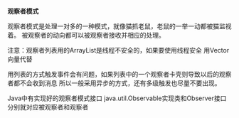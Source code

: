 ****观察者模式****

观察者模式是处理一对多的一种模式，就像猫抓老鼠，老鼠的一举一动都被猫监视着。
被观察者的动向都可以被观察者接收并相应的处理。

注意：观察者列表用的ArrayList是线程不安全的，如果要使用线程安全
用Vector向量代替

用列表的方式触发事件会有问题，如果列表中的一个观察者卡壳则导致以后的观察者都不会收到消息
所以一般采用异步的方式，还有多级触发也尽量不要出现。

Java中有实现好的观察者模式接口 java.util.Observable实现类和Observer接口分别就对应被观察者和观察者
